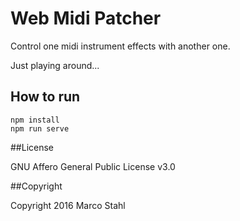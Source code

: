 # Web Midi Patcher
Control one midi instrument effects with another one.

Just playing around...

## How to run

    npm install
    npm run serve

##License

GNU Affero General Public License v3.0

##Copyright

Copyright 2016 Marco Stahl